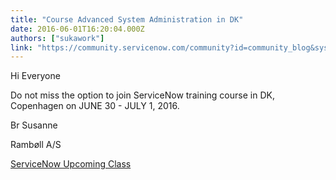 ```yaml
---
title: "Course Advanced System Administration in DK"
date: 2016-06-01T16:20:04.000Z
authors: ["sukawork"]
link: "https://community.servicenow.com/community?id=community_blog&sys_id=d1fde22ddbd0dbc01dcaf3231f961911"
---
```

<p>Hi Everyone</p><p></p><p></p><p>Do not miss the option to join ServiceNow training course in DK, Copenhagen on JUNE 30 - JULY 1, 2016.</p><p></p><p></p><p>Br Susanne</p><p>Rambøll A/S</p><p></p><p><a title="artnerportal.service-now.com/sys_report_display.do?sysparm_report_id=675dd55b6f6906004dd94ad44b3ee411" href="https://partnerportal.service-now.com/sys_report_display.do?sysparm_report_id=675dd55b6f6906004dd94ad44b3ee411">ServiceNow Upcoming Class</a></p>